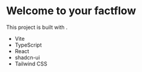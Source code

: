 # Welcome to your factflow

This project is built with .

- Vite
- TypeScript
- React
- shadcn-ui
- Tailwind CSS

